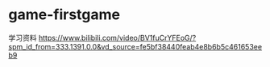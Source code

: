 # game-firstgame
学习资料
https://www.bilibili.com/video/BV1fuCrYFEoG/?spm_id_from=333.1391.0.0&vd_source=fe5bf38440feab4e8b6b5c461653eeb9
